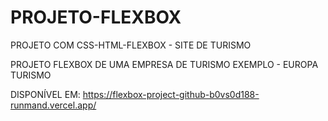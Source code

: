 # PROJETO-FLEXBOX
PROJETO COM CSS-HTML-FLEXBOX - SITE DE TURISMO

PROJETO FLEXBOX DE UMA EMPRESA DE TURISMO
EXEMPLO - EUROPA TURISMO

DISPONÍVEL EM: https://flexbox-project-github-b0vs0d188-runmand.vercel.app/
